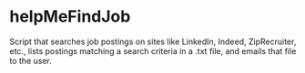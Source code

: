 # helpMeFindJob
Script that searches job postings on sites like LinkedIn, Indeed, ZipRecruiter, etc., lists postings matching a search criteria in a .txt file, and emails that file to the user.

